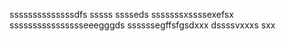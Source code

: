 ssssssssssssssdfs
sssss
sssseds
sssssssxssssexefsx
sssssssssssssssseeegggds
ssssssegffsfgsdxxx
dssssvxxxs
sxx
